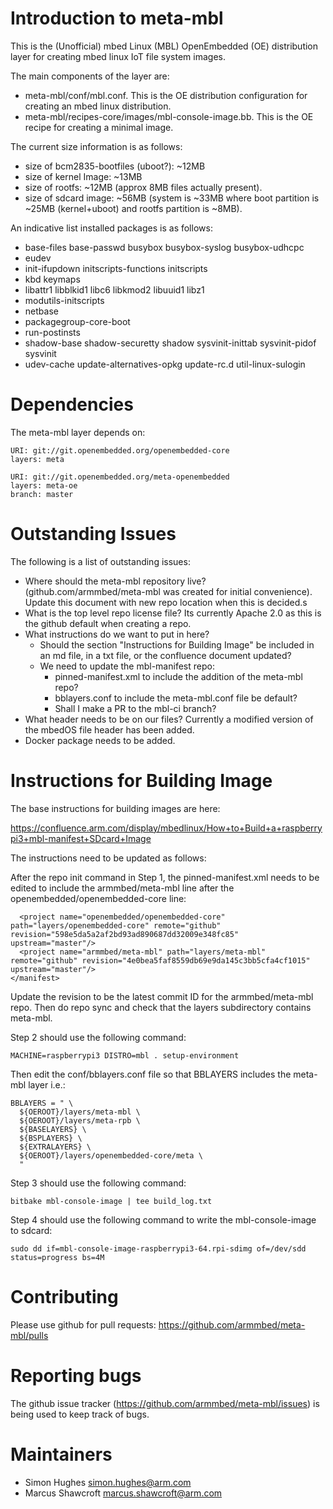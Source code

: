 # Introduction to meta-mbl

This is the (Unofficial) mbed Linux (MBL) OpenEmbedded (OE) distribution layer for creating mbed linux IoT file system images.

The main components of the layer are: 
- meta-mbl/conf/mbl.conf. This is the OE distribution configuration for creating an mbed linux distribution.
- meta-mbl/recipes-core/images/mbl-console-image.bb. This is the OE recipe for creating a minimal image. 

The current size information is as follows:
- size of bcm2835-bootfiles (uboot?): ~12MB
- size of kernel Image: ~13MB
- size of rootfs: ~12MB (approx 8MB files actually present).
- size of sdcard image: ~56MB (system is ~33MB where boot partition is ~25MB (kernel+uboot) and rootfs partition is ~8MB).

An indicative list installed packages is as follows:
- base-files base-passwd busybox busybox-syslog busybox-udhcpc 
- eudev
- init-ifupdown initscripts-functions initscripts
- kbd keymaps
- libattr1 libblkid1 libc6 libkmod2 libuuid1 libz1
- modutils-initscripts
- netbase
- packagegroup-core-boot
- run-postinsts
- shadow-base shadow-securetty shadow sysvinit-inittab sysvinit-pidof sysvinit
- udev-cache update-alternatives-opkg update-rc.d util-linux-sulogin

# Dependencies

The meta-mbl layer depends on:

	URI: git://git.openembedded.org/openembedded-core
	layers: meta

	URI: git://git.openembedded.org/meta-openembedded
	layers: meta-oe
	branch: master

# Outstanding Issues

The following is a list of outstanding issues:
- Where should the meta-mbl repository live? (github.com/armmbed/meta-mbl was created for initial convenience). 
  Update this document with new repo location when this is decided.s
- What is the top level repo license file? Its currently Apache 2.0 as this is the github default when creating a repo.
- What instructions do we want to put in here? 
	- Should the section "Instructions for Building Image"  be included in an md file, in a txt file, or 
	  the confluence document updated?
	- We need to update the mbl-manifest repo: 
		- pinned-manifest.xml to include the addition of the meta-mbl repo? 
		- bblayers.conf to include the meta-mbl.conf file be default?
		- Shall I make a PR to the mbl-ci branch?
- What header needs to be on our files? Currently a modified version of the mbedOS file header has been added.
- Docker package needs to be added.

# Instructions for Building Image

The base instructions for building images are here:

https://confluence.arm.com/display/mbedlinux/How+to+Build+a+raspberrypi3+mbl-manifest+SDcard+Image

The instructions need to be updated as follows:

After the repo init command in Step 1, the pinned-manifest.xml needs to be edited to include the armmbed/meta-mbl line
after the openembedded/openembedded-core line:

	  <project name="openembedded/openembedded-core" path="layers/openembedded-core" remote="github" revision="598e5da5a2af2bd93ad890687dd32009e348fc85" upstream="master"/>
	  <project name="armmbed/meta-mbl" path="layers/meta-mbl" remote="github" revision="4e0bea5faf8559db69e9da145c3bb5cfa4cf1015" upstream="master"/>
	</manifest>

Update the revision to be the latest commit ID for the armmbed/meta-mbl repo. Then do repo sync and check that the layers
subdirectory contains meta-mbl.
 

Step 2 should use the following command:
	
	MACHINE=raspberrypi3 DISTRO=mbl . setup-environment
	
Then edit the conf/bblayers.conf file so that BBLAYERS includes the meta-mbl layer i.e.:

	BBLAYERS = " \
	  ${OEROOT}/layers/meta-mbl \
	  ${OEROOT}/layers/meta-rpb \
	  ${BASELAYERS} \
	  ${BSPLAYERS} \
	  ${EXTRALAYERS} \
	  ${OEROOT}/layers/openembedded-core/meta \
	  "
 

Step 3 should use the following command:

	bitbake mbl-console-image | tee build_log.txt
	
Step 4 should use the following command to write the mbl-console-image to sdcard: 

	sudo dd if=mbl-console-image-raspberrypi3-64.rpi-sdimg of=/dev/sdd status=progress bs=4M
	
	

# Contributing

Please use github for pull requests: https://github.com/armmbed/meta-mbl/pulls


# Reporting bugs

The github issue tracker (https://github.com/armmbed/meta-mbl/issues) is being used to keep track of bugs.


# Maintainers

* Simon Hughes <simon.hughes@arm.com>
* Marcus Shawcroft <marcus.shawcroft@arm.com>
